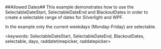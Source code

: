 ##Allowed Dates##
This example demonstrates how to use the SelectableDateStart, SelectableDateEnd and BlackoutDates in order to create a selectable range of dates for Silverlight and WPF. 

In the example only the current weekdays (Monday-Friday) are selectable.

<keywords: SelectableDateStart, SelectableDateEnd, BlackoutDates, selectable, days, raddatetimepicker, raddatepicker>